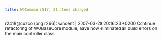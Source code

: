 ```yaml
---
title: WOCommon r517, 21 items changed
---
```


r2418@cuzco (orig r266): wincent | 2007-03-29 20:16:23 +0200 Continue refactoring of WOBaseCore module; have now eliminated all build errors on the main controller class
